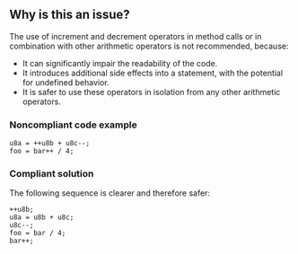## Why is this an issue?
 
The use of increment and decrement operators in method calls or in combination with other arithmetic operators is not recommended, because:
 
- It can significantly impair the readability of the code.
- It introduces additional side effects into a statement, with the potential for undefined behavior.
- It is safer to use these operators in isolation from any other arithmetic operators.

### Noncompliant code example

    u8a = ++u8b + u8c--;
    foo = bar++ / 4;

### Compliant solution
 
The following sequence is clearer and therefore safer:

    ++u8b;
    u8a = u8b + u8c;
    u8c--;
    foo = bar / 4;
    bar++;